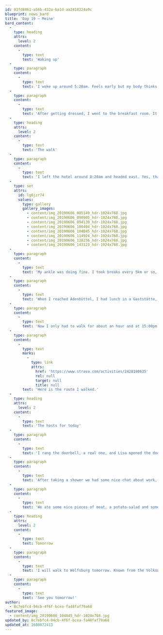 ```yaml
---
id: 03fd8461-a56b-432a-ba1d-aa2418224a9c
blueprint: news_bard
title: 'Day 19 – Meine'
bard_content:
  -
    type: heading
    attrs:
      level: 2
    content:
      -
        type: text
        text: 'Waking up'
  -
    type: paragraph
    content:
      -
        type: text
        text: 'I woke up around 5:20am. Feels early but my body thinks it okay to be awake then, I read some WordPress articles and then got out of bed to have shower. Also I had some laundry hanging in the bathroom, and that needed to go out, otherwise it would be wet again.'
  -
    type: paragraph
    content:
      -
        type: text
        text: 'After getting dressed, I went to the breakfast room. It was a nice and complete breakfast. I ate some yogurt, fruit and some "brötchen". When I got back to my room I packed my bag and was ready to go.'
  -
    type: heading
    attrs:
      level: 2
    content:
      -
        type: text
        text: 'The walk'
  -
    type: paragraph
    content:
      -
        type: text
        text: 'I left the hotel around 8:20am and headed east. Yes, that’s where Berlin is. The route brought me across a few small towns, woods, and fields and I enjoyed the views everywhere. See for yourself:'
  -
    type: set
    attrs:
      id: lg6jzr74
      values:
        type: gallery
        gallery_images:
          - content/img_20190606_085149_hdr-1024x768.jpg
          - content/img_20190606_090905_hdr-1024x768.jpg
          - content/img_20190606_094139_hdr-1024x768.jpg
          - content/img_20190606_100404_hdr-1024x768.jpg
          - content/img_20190606_104845_hdr-1024x768.jpg
          - content/img_20190606_114924_hdr-1024x768.jpg
          - content/img_20190606_120256_hdr-1024x768.jpg
          - content/img_20190606_143123_hdr-1024x768.jpg
  -
    type: paragraph
    content:
      -
        type: text
        text: 'My ankle was doing fine. I took breaks every 5km or so, and that felt good. Not all the pain was gone, but it was manageable and at least I knew it wasn’t because me leg would fall of.'
  -
    type: paragraph
    content:
      -
        type: text
        text: 'When I reached Adenbüttel, I had lunch in a Gaststätte, a restaurant. It wasn’t open yet, but the chef mad me dish because there was also a large group of cyclists who had reserved their lunch here. This was a very nice gesture form the chef. Thanks!'
  -
    type: paragraph
    content:
      -
        type: text
        text: 'Now I only had to walk for about an hour and at 15:00pm I arrived at my place to sleep in Meine.'
  -
    type: paragraph
    content:
      -
        type: text
        marks:
          -
            type: link
            attrs:
              href: 'https://www.strava.com/activities/2428190635'
              rel: null
              target: null
              title: null
        text: 'Here is the route I walked.'
  -
    type: heading
    attrs:
      level: 2
    content:
      -
        type: text
        text: 'The hosts for today'
  -
    type: paragraph
    content:
      -
        type: text
        text: 'I rang the doorbell, a real one, and Lisa opened the door. Her son Jonathan was with her, he’s only 4 months old. We had a nice chat, she showed me around the house, an old barn renovated to be a house and showed me my room and private guest bath room.'
  -
    type: paragraph
    content:
      -
        type: text
        text: 'After taking a shower we had some nice chat about work, and Walk to WordCamp Europe when her husband Sebastian got home. He had to do some work in the garden so we prepared dinner -> light the bbq!'
  -
    type: paragraph
    content:
      -
        type: text
        text: 'We ate some nice pieces of meat, a potato-salad and some garlic bread, after which I began to ged tired. So, I excused myself brushed my teeth and got into bed, to write a blog and go to sleep.'
  -
    type: heading
    attrs:
      level: 2
    content:
      -
        type: text
        text: Tomorrow
  -
    type: paragraph
    content:
      -
        type: text
        text: 'I will walk to Wolfsburg tomorrow. Known from the Volkswagen factories. A trip of 19km.'
  -
    type: paragraph
    content:
      -
        type: text
        text: 'See you tomorrow!'
author:
  - 8c7ebfc4-94cb-4f6f-bcea-fa48faf79a68
featured_image:
  - content/img_20190606_104845_hdr-1024x768.jpg
updated_by: 8c7ebfc4-94cb-4f6f-bcea-fa48faf79a68
updated_at: 1680872413
---
```

